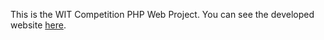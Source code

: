 This is the WIT Competition PHP Web Project.
You can see the developed website <a href="http://yangon-public-transportation.infinityfreeapp.com/">here</a>.
